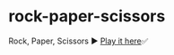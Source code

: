 # rock-paper-scissors
  Rock, Paper, Scissors ▶️
 <a href="https://itsozod.github.io/rock-paper-scissors/">Play it here</a>✅